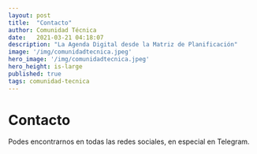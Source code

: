 ```yaml
---
layout: post
title:  "Contacto"
author: Comunidad Técnica
date:   2021-03-21 04:18:07
description: "La Agenda Digital desde la Matriz de Planificación"
image: '/img/comunidadtecnica.jpeg'
hero_image: '/img/comunidadtecnica.jpeg'
hero_height: is-large
published: true
tags: comunidad-tecnica
---
```


# Contacto


Podes encontrarnos en todas las redes sociales, en especial en Telegram.